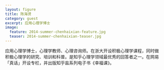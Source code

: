 ```yaml
---
layout: figure
title: 陈海贤
category: guest
excerpt: 应用心理学博士
image:
  feature: 2014-summer-chenhaixian-feature.jpg
  teaser: 2014-summer-chenhaixian-teaser.jpg
---
```


应用心理学博士，心理学教师、心理咨询师。在浙大开设积极心理学课程，同时做积极心理学的研究、培训和科普。是知乎心理学领域最优秀的回答者之一。在网易「真话」开设专栏，并出版知乎盐系列电子书《幸福课》。
